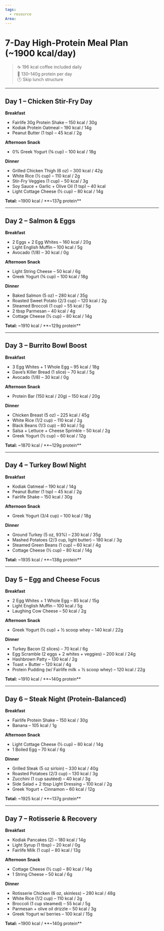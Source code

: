 ```yaml
---
tags:
  - resource
Area:
---
```

# 7-Day High-Protein Meal Plan (~1900 kcal/day)

> ☕ 196 kcal coffee included daily  
> 🎯 130–140g protein per day  
> 🕛 Skip lunch structure

---

## Day 1 – Chicken Stir-Fry Day

**Breakfast**  
- Fairlife 30g Protein Shake – 150 kcal / 30g  
- Kodiak Protein Oatmeal – 190 kcal / 14g  
- Peanut Butter (1 tsp) – 45 kcal / 2g  

**Afternoon Snack**  
- 0% Greek Yogurt (¾ cup) – 100 kcal / 18g  

**Dinner**  
- Grilled Chicken Thigh (6 oz) – 300 kcal / 42g  
- White Rice (½ cup) – 110 kcal / 2g  
- Stir-Fry Veggies (1 cup) – 50 kcal / 3g  
- Soy Sauce + Garlic + Olive Oil (1 tsp) – 40 kcal  
- Light Cottage Cheese (½ cup) – 80 kcal / 14g  

**Total:** ~1900 kcal / **~137g protein**

---

## Day 2 – Salmon & Eggs

**Breakfast**  
- 2 Eggs + 2 Egg Whites – 160 kcal / 20g  
- Light English Muffin – 100 kcal / 5g  
- Avocado (1/8) – 30 kcal / 0g  

**Afternoon Snack**  
- Light String Cheese – 50 kcal / 6g  
- Greek Yogurt (¾ cup) – 100 kcal / 18g  

**Dinner**  
- Baked Salmon (5 oz) – 280 kcal / 35g  
- Roasted Sweet Potato (2/3 cup) – 120 kcal / 2g  
- Steamed Broccoli (1 cup) – 55 kcal / 5g  
- 2 tbsp Parmesan – 40 kcal / 4g  
- Cottage Cheese (½ cup) – 80 kcal / 14g  

**Total:** ~1910 kcal / **~129g protein**

---

## Day 3 – Burrito Bowl Boost

**Breakfast**  
- 3 Egg Whites + 1 Whole Egg – 95 kcal / 18g  
- Dave’s Killer Bread (1 slice) – 70 kcal / 5g  
- Avocado (1/8) – 30 kcal / 0g  

**Afternoon Snack**  
- Protein Bar (150 kcal / 20g) – 150 kcal / 20g  

**Dinner**  
- Chicken Breast (5 oz) – 225 kcal / 45g  
- White Rice (1/2 cup) – 110 kcal / 2g  
- Black Beans (1/3 cup) – 80 kcal / 5g  
- Salsa + Lettuce + Cheese Sprinkle – 50 kcal / 2g  
- Greek Yogurt (½ cup) – 60 kcal / 12g  

**Total:** ~1870 kcal / **~129g protein**

---

## Day 4 – Turkey Bowl Night

**Breakfast**  
- Kodiak Oatmeal – 190 kcal / 14g  
- Peanut Butter (1 tsp) – 45 kcal / 2g  
- Fairlife Shake – 150 kcal / 30g  

**Afternoon Snack**  
- Greek Yogurt (3/4 cup) – 100 kcal / 18g  

**Dinner**  
- Ground Turkey (5 oz, 93%) – 230 kcal / 35g  
- Mashed Potatoes (2/3 cup, light butter) – 180 kcal / 3g  
- Steamed Green Beans (1 cup) – 60 kcal / 4g  
- Cottage Cheese (½ cup) – 80 kcal / 14g  

**Total:** ~1935 kcal / **~138g protein**

---

## Day 5 – Egg and Cheese Focus

**Breakfast**  
- 2 Egg Whites + 1 Whole Egg – 85 kcal / 15g  
- Light English Muffin – 100 kcal / 5g  
- Laughing Cow Cheese – 50 kcal / 2g  

**Afternoon Snack**  
- Greek Yogurt (½ cup) + ½ scoop whey – 140 kcal / 22g  

**Dinner**  
- Turkey Bacon (2 slices) – 70 kcal / 6g  
- Egg Scramble (2 eggs + 2 whites + veggies) – 200 kcal / 24g  
- Hashbrown Patty – 130 kcal / 2g  
- Toast + Butter – 120 kcal / 4g  
- Protein Pudding (w/ Fairlife milk + ½ scoop whey) – 120 kcal / 22g  

**Total:** ~1910 kcal / **~140g protein**

---

## Day 6 – Steak Night (Protein-Balanced)

**Breakfast**  
- Fairlife Protein Shake – 150 kcal / 30g  
- Banana – 105 kcal / 1g  

**Afternoon Snack**  
- Light Cottage Cheese (½ cup) – 80 kcal / 14g  
- 1 Boiled Egg – 70 kcal / 6g  

**Dinner**  
- Grilled Steak (5 oz sirloin) – 330 kcal / 40g  
- Roasted Potatoes (2/3 cup) – 130 kcal / 3g  
- Zucchini (1 cup sautéed) – 40 kcal / 3g  
- Side Salad + 2 tbsp Light Dressing – 100 kcal / 2g  
- Greek Yogurt + Cinnamon – 60 kcal / 12g  

**Total:** ~1925 kcal / **~137g protein**

---

## Day 7 – Rotisserie & Recovery

**Breakfast**  
- Kodiak Pancakes (2) – 180 kcal / 14g  
- Light Syrup (1 tbsp) – 20 kcal / 0g  
- Fairlife Milk (1 cup) – 80 kcal / 13g  

**Afternoon Snack**  
- Cottage Cheese (½ cup) – 80 kcal / 14g  
- 1 String Cheese – 50 kcal / 6g  

**Dinner**  
- Rotisserie Chicken (6 oz, skinless) – 280 kcal / 48g  
- White Rice (1/2 cup) – 110 kcal / 2g  
- Broccoli (1 cup steamed) – 55 kcal / 5g  
- Parmesan + olive oil drizzle – 50 kcal / 3g  
- Greek Yogurt w/ berries – 100 kcal / 15g  

**Total:** ~1900 kcal / **~140g protein**
